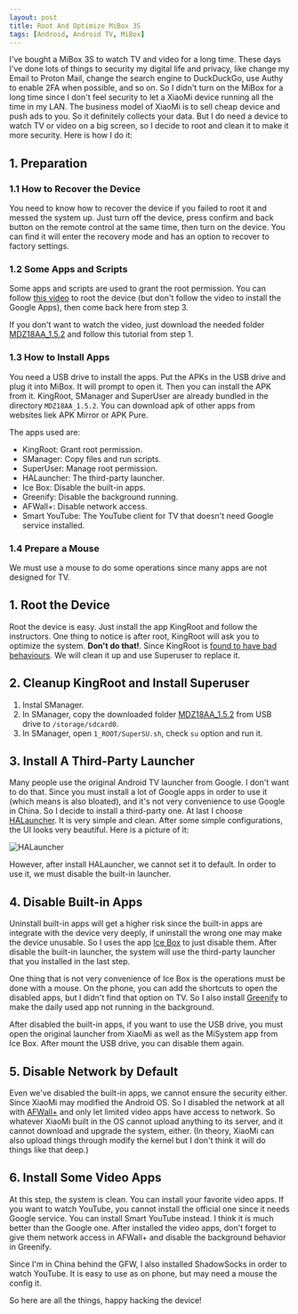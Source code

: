```yaml
---
layout: post
title: Root And Optimize MiBox 3S
tags: [Android, Android TV, MiBox]
---
```


I've bought a MiBox 3S to watch TV and video for a long time. These days I've done lots of things to security my digital life and privacy, like change my Email to Proton Mail, change the search engine to DuckDuckGo, use Authy to enable 2FA when possible, and so on. So I didn't turn on the MiBox for a long time since I don't feel security to let a XiaoMi device running all the time in my LAN. The business model of XiaoMi is to sell cheap device and push ads to you. So it definitely collects your data. But I do need a device to watch TV or video on a big screen, so I decide to root and clean it to make it more security. Here is how I do it:

## 1. Preparation

### 1.1 How to Recover the Device

You need to know how to recover the device if you failed to root it and messed the system up. Just turn off the device, press confirm and back button on the remote control at the same time, then turn on the device. You can find it will enter the recovery mode and has an option to recover to factory settings.

### 1.2 Some Apps and Scripts

Some apps and scripts are used to grant the root permission. You can follow [this video](https://www.youtube.com/watch?v=IJ60IZjQbxk&t=748s) to root the device (but don't follow the video to install the Google Apps), then come back here from step 3.

If you don't want to watch the video, just download the needed folder [MDZ18AA_1.5.2](https://yadi.sk/d/wOKiw5RL3EGpKX) and follow this tutorial from step 1.

### 1.3 How to Install Apps

You need a USB drive to install the apps. Put the APKs in the USB drive and plug it into MiBox. It will prompt to open it. Then you can install the APK from it. KingRoot, SManager and SuperUser are already bundled in the directory `MDZ18AA_1.5.2`. You can download apk of other apps from websites liek APK Mirror or APK Pure.

The apps used are:

* KingRoot: Grant root permission.
* SManager: Copy files and run scripts.
* SuperUser: Manage root permission.
* HALauncher: The third-party launcher.
* Ice Box: Disable the built-in apps.
* Greenify: Disable the background running.
* AFWall+: Disable network access.
* Smart YouTube: The YouTube client for TV that doesn't need Google service installed.

### 1.4 Prepare a Mouse

We must use a mouse to do some operations since many apps are not designed for TV.

## 1. Root the Device

Root the device is easy. Just install the app KingRoot and follow the instructors. One thing to notice is after root, KingRoot will ask you to optimize the system. **Don't do that!**. Since KingRoot is [found to have bad behaviours](https://forum.xda-developers.com/showthread.php?t=2473747). We will clean it up and use Superuser to replace it.

## 2. Cleanup KingRoot and Install Superuser

1. Instal SManager.
2. In SManager, copy the downloaded folder [MDZ18AA_1.5.2](https://yadi.sk/d/wOKiw5RL3EGpKX) from USB drive to `/storage/sdcard0`.
3. In SManager, open `1_ROOT/SuperSU.sh`, check `su` option and run it.

## 3. Install A Third-Party Launcher

Many people use the original Android TV launcher from Google. I don't want to do that. Since you must install a lot of Google apps in order to use it (which means is also bloated), and it's not very convenience to use Google in China. So I decide to install a third-party one. At last I choose [HALauncher](https://play.google.com/store/apps/details?id=net.i.akihiro.halauncher). It is very simple and clean. After some simple configurations, the UI looks very beautiful. Here is a picture of it:

![HALauncher](/static/images/2018-11-18-Root-And-Optimize-MiBox-3S/halauncher.jpg)

However, after install HALauncher, we cannot set it to default. In order to use it, we must disable the built-in launcher.

## 4. Disable Built-in Apps

Uninstall built-in apps will get a higher risk since the built-in apps are integrate with the device very deeply, if uninstall the wrong one may make the device unusable. So I uses the app [Ice Box](https://play.google.com/store/apps/details?id=com.catchingnow.icebox) to just disable them. After disable the built-in launcher, the system will use the third-party launcher that you installed in the last step.

One thing that is not very convenience of Ice Box is the operations must be done with a mouse. On the phone, you can add the shortcuts to open the disabled apps, but I didn't find that option on TV. So I also install [Greenify](https://play.google.com/store/apps/details?id=com.oasisfeng.greenify) to make the daily used app not running in the background.

After disabled the built-in apps, if you want to use the USB drive, you must open the original launcher from XiaoMi as well as the MiSystem app from Ice Box. After mount the USB drive, you can disable them again.

## 5. Disable Network by Default

Even we've disabled the built-in apps, we cannot ensure the security either. Since XiaoMi may modified the Android OS. So I disabled the network at all with [AFWall+](https://play.google.com/store/apps/details?id=dev.ukanth.ufirewall) and only let limited video apps have access to network. So whatever XiaoMi built in the OS cannot upload anything to its server, and it cannot download and upgrade the system, either. (In theory, XiaoMi can also upload things through modify the kernel but I don't think it will do things like that deep.)

## 6. Install Some Video Apps

At this step, the system is clean. You can install your favorite video apps. If you want to watch YouTube, you cannot install the official one since it needs Google service. You can install Smart YouTube instead. I think it is much better than the Google one. After installed the video apps, don't forget to give them network access in AFWall+ and disable the background behavior in Greenify.

Since I'm in China behind the GFW, I also installed ShadowSocks in order to watch YouTube. It is easy to use as on phone, but may need a mouse the config it.

So here are all the things, happy hacking the device!
